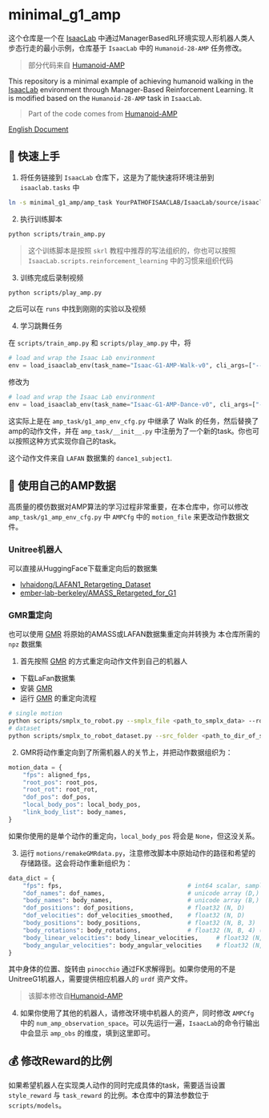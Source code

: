 # minimal_g1_amp

这个仓库是一个在 [IsaacLab](https://github.com/isaac-sim/IsaacLab) 中通过ManagerBasedRL环境实现人形机器人类人步态行走的最小示例，仓库基于 `IsaacLab` 中的 `Humanoid-28-AMP` 任务修改。

> 部分代码来自 [Humanoid-AMP](https://github.com/linden713/humanoid_amp)

This repository is a minimal example of achieving humanoid walking in the [IsaacLab](https://github.com/isaac-sim/IsaacLab) environment through Manager-Based Reinforcement Learning. It is modified based on the `Humanoid-28-AMP` task in `IsaacLab`.

> Part of the code comes from [Humanoid-AMP](https://github.com/linden713/humanoid_amp)

[English Document](README_EN.md)

## 🚀 快速上手

1. 将任务链接到 `IsaacLab` 仓库下，这是为了能快速将环境注册到 `isaaclab.tasks` 中

```bash
ln -s minimal_g1_amp/amp_task YourPATHOFISAACLAB/IsaacLab/source/isaaclab_tasks/isaaclab_tasks/manager_based/g1_amp
```

2. 执行训练脚本

```bash
python scripts/train_amp.py
```

> 这个训练脚本是按照 `skrl` 教程中推荐的写法组织的，你也可以按照 `IsaacLab.scripts.reinforcement_learning` 中的习惯来组织代码

3. 训练完成后录制视频

```bash
python scripts/play_amp.py
```

之后可以在 `runs` 中找到刚刚的实验以及视频

4. 学习跳舞任务

在 `scripts/train_amp.py` 和 `scripts/play_amp.py` 中，将

```python
# load and wrap the Isaac Lab environment
env = load_isaaclab_env(task_name="Isaac-G1-AMP-Walk-v0", cli_args=["--headless"],)
```

修改为

```python
# load and wrap the Isaac Lab environment
env = load_isaaclab_env(task_name="Isaac-G1-AMP-Dance-v0", cli_args=["--headless"],)
```

这实际上是在 `amp_task/g1_amp_env_cfg.py` 中继承了 Walk 的任务，然后替换了amp的动作文件，并在 `amp_task/__init__.py` 中注册为了一个新的task。你也可以按照这种方式实现你自己的task。

这个动作文件来自 `LAFAN` 数据集的 `dance1_subject1`.


## 🤖 使用自己的AMP数据

高质量的模仿数据对AMP算法的学习过程非常重要，在本仓库中，你可以修改 `amp_task/g1_amp_env_cfg.py` 中 `AMPCfg` 中的 `motion_file` 来更改动作数据文件。

### Unitree机器人

可以直接从HuggingFace下载重定向后的数据集

- [lvhaidong/LAFAN1_Retargeting_Dataset](https://huggingface.co/datasets/lvhaidong/LAFAN1_Retargeting_Dataset)
- [ember-lab-berkeley/AMASS_Retargeted_for_G1](https://huggingface.co/datasets/ember-lab-berkeley/AMASS_Retargeted_for_G1)

### GMR重定向

也可以使用 [GMR](https://github.com/YanjieZe/GMR) 将原始的AMASS或LAFAN数据集重定向并转换为 本仓库所需的`npz` 数据集

1. 首先按照 [GMR](https://github.com/YanjieZe/GMR) 的方式重定向动作文件到自己的机器人

- 下载LaFan数据集
- 安装 [GMR](https://github.com/YanjieZe/GMR)
- 运行 [GMR](https://github.com/YanjieZe/GMR) 的重定向流程

```bash
# single motion
python scripts/smplx_to_robot.py --smplx_file <path_to_smplx_data> --robot <path_to_robot_data> --save_path <path_to_save_robot_data.pkl> --rate_limit
# dataset
python scripts/smplx_to_robot_dataset.py --src_folder <path_to_dir_of_smplx_data> --tgt_folder <path_to_dir_to_save_robot_data> --robot <robot_name>
```

2. GMR将动作重定向到了所需机器人的关节上，并把动作数据组织为：
```python
motion_data = {
    "fps": aligned_fps,
    "root_pos": root_pos,
    "root_rot": root_rot,
    "dof_pos": dof_pos,
    "local_body_pos": local_body_pos,
    "link_body_list": body_names,
}
```

如果你使用的是单个动作的重定向，`local_body_pos` 将会是 `None`，但这没关系。

3. 运行 `motions/remakeGMRdata.py`，注意修改脚本中原始动作的路径和希望的存储路径。这会将动作重新组织为：
```python
data_dict = {
    "fps": fps,                                   # int64 scalar, sampling rate
    "dof_names": dof_names,                       # unicode array (D,)
    "body_names": body_names,                     # unicode array (B,)
    "dof_positions": dof_positions,               # float32 (N, D)
    "dof_velocities": dof_velocities_smoothed,    # float32 (N, D)
    "body_positions": body_positions,             # float32 (N, B, 3)
    "body_rotations": body_rotations,             # float32 (N, B, 4) (w,x,y,z)
    "body_linear_velocities": body_linear_velocities,     # float32 (N, B, 3)
    "body_angular_velocities": body_angular_velocities    # float32 (N, B, 3)
}
```

其中身体的位置、旋转由 `pinocchio` 通过FK求解得到。如果你使用的不是UnitreeG1机器人，需要提供相应机器人的 `urdf` 资产文件。

> 该脚本修改自[Humanoid-AMP](https://github.com/linden713/humanoid_amp)

4. 如果你使用了其他的机器人，请修改环境中机器人的资产，同时修改 `AMPCfg` 中的 `num_amp_observation_space`。可以先运行一遍，`IsaacLab`的命令行输出中会显示 `amp_obs` 的维度，填到这里即可。

## 💰 修改Reward的比例

如果希望机器人在实现类人动作的同时完成具体的task，需要适当设置 `style_reward` 与 `task_reward` 的比例。本仓库中的算法参数位于 `scripts/models`。